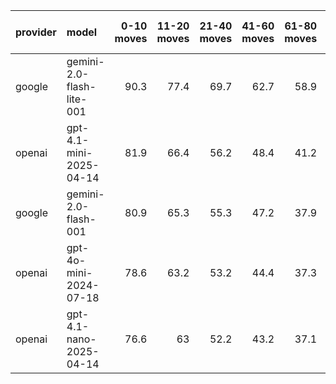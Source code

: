 | provider   | model                     |   0-10 moves |   11-20 moves |   21-40 moves |   41-60 moves |   61-80 moves |   81-100 moves |
|:-----------|:--------------------------|-------------:|--------------:|--------------:|--------------:|--------------:|---------------:|
| google     | gemini-2.0-flash-lite-001 |         90.3 |          77.4 |          69.7 |          62.7 |          58.9 |           52.3 |
| openai     | gpt-4.1-mini-2025-04-14   |         81.9 |          66.4 |          56.2 |          48.4 |          41.2 |           38.4 |
| google     | gemini-2.0-flash-001      |         80.9 |          65.3 |          55.3 |          47.2 |          37.9 |           35.7 |
| openai     | gpt-4o-mini-2024-07-18    |         78.6 |          63.2 |          53.2 |          44.4 |          37.3 |           35.5 |
| openai     | gpt-4.1-nano-2025-04-14   |         76.6 |          63   |          52.2 |          43.2 |          37.1 |           35.9 |